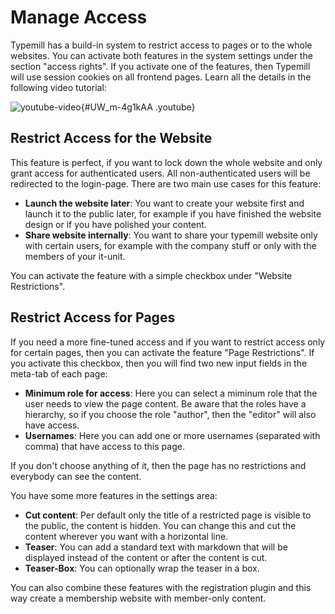 # Manage Access

Typemill has a build-in system to restrict access to pages or to the whole websites. You can activate both features in the system settings under the section "access rights". If you activate one of the features, then Typemill will use session cookies on all frontend pages. Learn all the details in the following video tutorial:

![youtube-video](media/live/youtube-uw-m-4g1kaa.jpeg "click to load video"){#UW_m-4g1kAA .youtube}

## Restrict Access for the Website

This feature is perfect, if you want to lock down the whole website and only grant access for authenticated users. All non-authenticated users will be redirected to the login-page. There are two main use cases for this feature: 

* **Launch the website later**: You want to create your website first and launch it to the public later, for example if you have finished the website design or if you have polished your content.
* **Share website internally**: You want to share your typemill website only with certain users, for example with the company stuff or only with the members of your it-unit.

You can activate the feature with a simple checkbox under "Website Restrictions". 

## Restrict Access for Pages

If you need a more fine-tuned access and if you want to restrict access only for certain pages, then you can activate the feature "Page Restrictions". If you activate this checkbox, then you will find two new input fields in the meta-tab of each page:

* **Minimum role for access**: Here you can select a miminum role that the user needs to view the page content. Be aware that the roles have a hierarchy, so if you choose the role "author", then the "editor" will also have access.
* **Usernames**: Here you can add one or more usernames (separated with comma) that have access to this page.

If you don't choose anything of it, then the page has no restrictions and everybody can see the content.

You have some more features in the settings area:

* **Cut content**: Per default only the title of a restricted page is visible to the public, the content is hidden. You can change this and cut the content wherever you want with a horizontal line.
* **Teaser**: You can add a standard text with markdown that will be displayed instead of the content or after the content is cut.
* **Teaser-Box**: You can optionally wrap the teaser in a box. 

You can also combine these features with the registration plugin and this way create a membership website with member-only content.